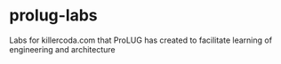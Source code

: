 # prolug-labs
Labs for killercoda.com that ProLUG has created to facilitate learning of engineering and architecture
